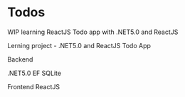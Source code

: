 # Todos
WIP learning ReactJS Todo app with .NET5.0 and ReactJS

Lerning project - .NET5.0 and ReactJS Todo App

Backend

.NET5.0
EF
SQLite

Frontend
ReactJS
